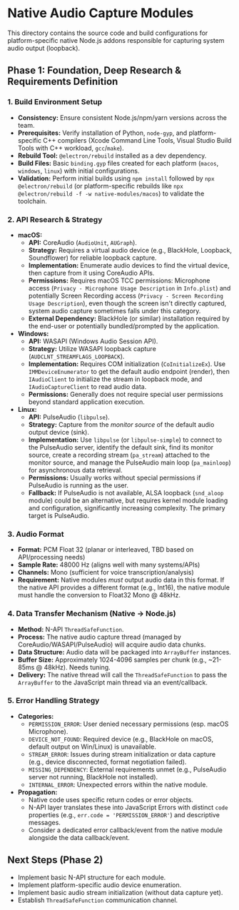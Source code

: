 # Native Audio Capture Modules

This directory contains the source code and build configurations for platform-specific native Node.js addons responsible for capturing system audio output (loopback).

## Phase 1: Foundation, Deep Research & Requirements Definition

### 1. Build Environment Setup

*   **Consistency:** Ensure consistent Node.js/npm/yarn versions across the team.
*   **Prerequisites:** Verify installation of Python, `node-gyp`, and platform-specific C++ compilers (Xcode Command Line Tools, Visual Studio Build Tools with C++ workload, `gcc`/`make`).
*   **Rebuild Tool:** `@electron/rebuild` installed as a dev dependency.
*   **Build Files:** Basic `binding.gyp` files created for each platform (`macos`, `windows`, `linux`) with initial configurations.
*   **Validation:** Perform initial builds using `npm install` followed by `npx @electron/rebuild` (or platform-specific rebuilds like `npx @electron/rebuild -f -w native-modules/macos`) to validate the toolchain.

### 2. API Research & Strategy

*   **macOS:**
    *   **API:** CoreAudio (`AudioUnit`, `AUGraph`).
    *   **Strategy:** Requires a virtual audio device (e.g., BlackHole, Loopback, Soundflower) for reliable loopback capture.
    *   **Implementation:** Enumerate audio devices to find the virtual device, then capture from it using CoreAudio APIs.
    *   **Permissions:** Requires macOS TCC permissions: Microphone access (`Privacy - Microphone Usage Description` in `Info.plist`) and potentially Screen Recording access (`Privacy - Screen Recording Usage Description`), even though the screen isn't directly captured, system audio capture sometimes falls under this category.
    *   **External Dependency:** BlackHole (or similar) installation required by the end-user or potentially bundled/prompted by the application.
*   **Windows:**
    *   **API:** WASAPI (Windows Audio Session API).
    *   **Strategy:** Utilize WASAPI loopback capture (`AUDCLNT_STREAMFLAGS_LOOPBACK`).
    *   **Implementation:** Requires COM initialization (`CoInitializeEx`). Use `IMMDeviceEnumerator` to get the default audio endpoint (render), then `IAudioClient` to initialize the stream in loopback mode, and `IAudioCaptureClient` to read audio data.
    *   **Permissions:** Generally does not require special user permissions beyond standard application execution.
*   **Linux:**
    *   **API:** PulseAudio (`libpulse`).
    *   **Strategy:** Capture from the *monitor source* of the default audio output device (sink).
    *   **Implementation:** Use `libpulse` (or `libpulse-simple`) to connect to the PulseAudio server, identify the default sink, find its monitor source, create a recording stream (`pa_stream`) attached to the monitor source, and manage the PulseAudio main loop (`pa_mainloop`) for asynchronous data retrieval.
    *   **Permissions:** Usually works without special permissions if PulseAudio is running as the user.
    *   **Fallback:** If PulseAudio is not available, ALSA loopback (`snd_aloop` module) could be an alternative, but requires kernel module loading and configuration, significantly increasing complexity. The primary target is PulseAudio.

### 3. Audio Format

*   **Format:** PCM Float 32 (planar or interleaved, TBD based on API/processing needs)
*   **Sample Rate:** 48000 Hz (aligns well with many systems/APIs)
*   **Channels:** Mono (sufficient for voice transcription/analysis)
*   **Requirement:** Native modules *must* output audio data in this format. If the native API provides a different format (e.g., Int16), the native module must handle the conversion to Float32 Mono @ 48kHz.

### 4. Data Transfer Mechanism (Native -> Node.js)

*   **Method:** N-API `ThreadSafeFunction`.
*   **Process:** The native audio capture thread (managed by CoreAudio/WASAPI/PulseAudio) will acquire audio data chunks.
*   **Data Structure:** Audio data will be packaged into `ArrayBuffer` instances.
*   **Buffer Size:** Approximately 1024-4096 samples per chunk (e.g., ~21-85ms @ 48kHz). Needs tuning.
*   **Delivery:** The native thread will call the `ThreadSafeFunction` to pass the `ArrayBuffer` to the JavaScript main thread via an event/callback.

### 5. Error Handling Strategy

*   **Categories:**
    *   `PERMISSION_ERROR`: User denied necessary permissions (esp. macOS Microphone).
    *   `DEVICE_NOT_FOUND`: Required device (e.g., BlackHole on macOS, default output on Win/Linux) is unavailable.
    *   `STREAM_ERROR`: Issues during stream initialization or data capture (e.g., device disconnected, format negotiation failed).
    *   `MISSING_DEPENDENCY`: External requirements unmet (e.g., PulseAudio server not running, BlackHole not installed).
    *   `INTERNAL_ERROR`: Unexpected errors within the native module.
*   **Propagation:**
    *   Native code uses specific return codes or error objects.
    *   N-API layer translates these into JavaScript Errors with distinct `code` properties (e.g., `err.code = 'PERMISSION_ERROR'`) and descriptive messages.
    *   Consider a dedicated error callback/event from the native module alongside the data callback/event.

## Next Steps (Phase 2)

*   Implement basic N-API structure for each module.
*   Implement platform-specific audio device enumeration.
*   Implement basic audio stream initialization (without data capture yet).
*   Establish `ThreadSafeFunction` communication channel. 